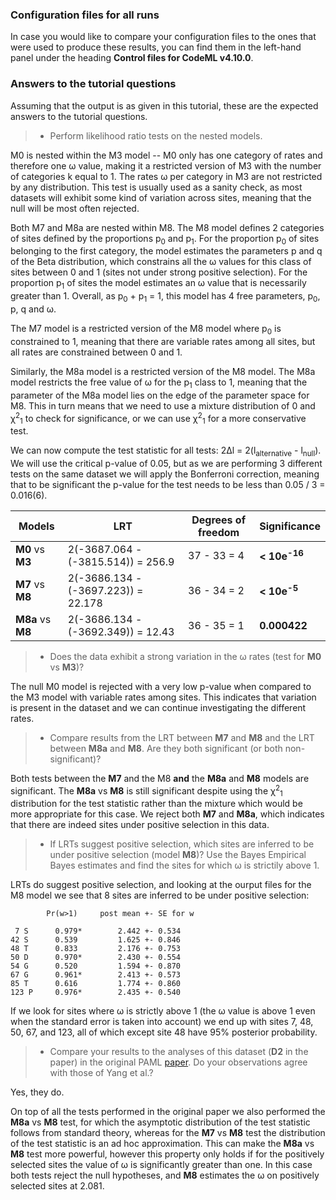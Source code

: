 ### Configuration files for all runs

In case you would like to compare your configuration files to the ones that were used to produce these results, you can find them in the left-hand panel under the heading **Control files for CodeML v4.10.0**.

### Answers to the tutorial questions

Assuming that the output is as given in this tutorial, these are the expected answers to the tutorial questions.

> - Perform likelihood ratio tests on the nested models.

M0 is nested within the M3 model -- M0 only has one category of rates and therefore one ω value, making it a restricted version of M3 with the number of categories k equal to 1. The rates ω per category in M3 are not restricted by any distribution. This test is usually used as a sanity check, as most datasets will exhibit some kind of variation across sites, meaning that the null will be most often rejected.

Both M7 and M8a are nested within M8. The M8 model defines 2 categories of sites defined by the proportions p<sub>0</sub> and p<sub>1</sub>. For the proportion p<sub>0</sub> of sites belonging to the first category, the model estimates the parameters p and q of the Beta distribution, which constrains all the ω values for this class of sites between 0 and 1 (sites not under strong positive selection). For the proportion p<sub>1</sub> of sites the model estimates an ω value that is necessarily greater than 1. Overall, as p<sub>0</sub> + p<sub>1</sub> = 1, this model has 4 free parameters, p<sub>0</sub>, p, q and ω.

The M7 model is a restricted version of the M8 model where p<sub>0</sub> is constrained to 1, meaning that there are variable rates among all sites, but all rates are constrained between 0 and 1.

Similarly, the M8a model is a restricted version of the M8 model. The M8a model restricts the free value of ω for the p<sub>1</sub> class to 1, meaning that the parameter of the M8a model lies on the edge of the parameter space for M8. This in turn means that we need to use a mixture distribution of 0 and χ<sup>2</sup><sub>1</sub> to check for significance, or we can use χ<sup>2</sup><sub>1</sub> for a more conservative test.

We can now compute the test statistic for all tests: 2Δl = 2(l<sub>alternative</sub> - l<sub>null</sub>). We will use the critical p-value of 0.05, but as we are performing 3 different tests on the same dataset we will apply the Bonferroni correction, meaning that to be significant the p-value for the test needs to be less than 0.05 / 3 = 0.016(6).

| Models            | LRT                                 | Degrees of freedom | Significance            |
| ----------------- | ----------------------------------- | ------------------ | ----------------------- |
| **M0** vs **M3**  | 2(-3687.064 - (-3815.514)) = 256.9  | 37 - 33 = 4        | **< 10e<sup>-16</sup>** |
| **M7** vs **M8**  | 2(-3686.134 - (-3697.223)) = 22.178 | 36 - 34 = 2        | **< 10e<sup>-5</sup>**  |
| **M8a** vs **M8** | 2(-3686.134 - (-3692.349)) = 12.43  | 36 - 35 = 1        | **0.000422**            |

> - Does the data exhibit a strong variation in the ω rates (test for **M0** vs **M3**)?

The null M0 model is rejected with a very low p-value when compared to the M3 model with variable rates among sites. This indicates that variation is present in the dataset and we can continue investigating the different rates.

> - Compare results from the LRT between **M7** and **M8** and the LRT between **M8a** and **M8**. Are they both significant (or both non-significant)?

Both tests between the **M7** and the M8 **and** the **M8a** and **M8** models are significant. The **M8a** vs **M8** is still significant despite using the χ<sup>2</sup><sub>1</sub> distribution for the test statistic rather than the mixture which would be more appropriate for this case. We reject both **M7** and **M8a**, which indicates that there are indeed sites under positive selection in this data.

> - If LRTs suggest positive selection, which sites are inferred to be under positive selection (model **M8**)? Use the Bayes Empirical Bayes estimates and find the sites for which ω is strictily above 1.

LRTs do suggest positive selection, and looking at the ourput files for the M8 model we see that 8 sites are inferred to be under positive selection:

            Pr(w>1)     post mean +- SE for w
    
     7 S      0.979*        2.442 +- 0.534
    42 S      0.539         1.625 +- 0.846
    48 T      0.833         2.176 +- 0.753
    50 D      0.970*        2.430 +- 0.554
    54 G      0.520         1.594 +- 0.870
    67 G      0.961*        2.413 +- 0.573
    85 T      0.616         1.774 +- 0.860
    123 P     0.976*        2.435 +- 0.540
If we look for sites where ω is strictly above 1 (the ω value is above 1 even when the standard error is taken into account) we end up with sites 7, 48, 50, 67, and 123,  all of which except site 48 have 95% posterior probability.

> - Compare your results to the analyses of this dataset (**D2** in the paper) in the original PAML [paper](https://www.ncbi.nlm.nih.gov/pmc/articles/PMC1461088/). Do your observations agree with those of Yang et al.?

Yes, they do. 

On top of all the tests performed in the original paper we also performed the **M8a** vs **M8** test, for which the asymptotic distribution of the test statistic follows from standard theory, whereas for the **M7** vs **M8** test the distribution of the test statistic is an ad hoc approximation. This can make the **M8a** vs **M8** test more powerful, however this property only holds if for the positively selected sites the value of ω is significantly greater than one. In this case both tests reject the null hypotheses, and **M8** estimates the ω on positively selected sites at 2.081.
